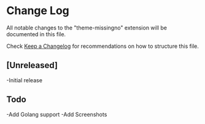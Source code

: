 # Change Log

All notable changes to the "theme-missingno" extension will be documented in this file.

Check [Keep a Changelog](http://keepachangelog.com/) for recommendations on how to structure this file.

## [Unreleased]

-Initial release

## Todo

-Add Golang support
-Add Screenshots
